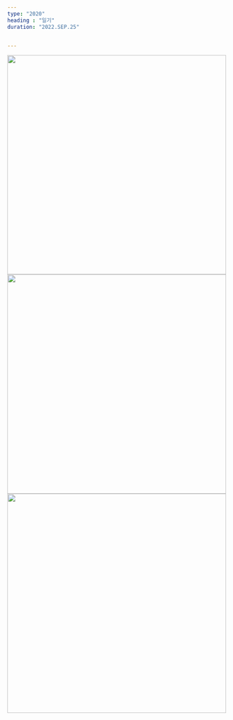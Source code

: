 ```yaml
---
type: "2020"
heading : "일기"
duration: "2022.SEP.25"


---
```

 

<img src ="https://qkrwlsghdcjsworlt.github.io/todo/images/Weyl.png" width = "500">

<img src="https://qkrwlsghdcjsworlt.github.io/todo/images/Ce_CEF.png" width = "500">

<img src="https://qkrwlsghdcjsworlt.github.io/todo/images/triple_acoustic_phonon.png" width = "500" >